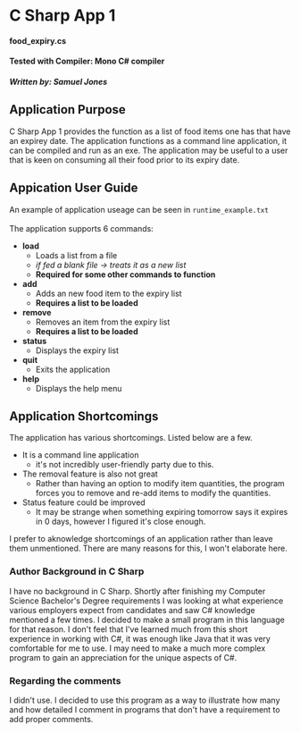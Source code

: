 # C Sharp App 1
#### food_expiry.cs
#### Tested with Compiler: Mono C# compiler
##### Written by: Samuel Jones
####

## Application Purpose
C Sharp App 1 provides the function as a list of food items one has that have an expirey date.
The application functions as a command line application, it can be compiled and run as an exe.
The application may be useful to a user that is keen on consuming all their food prior to its expiry date. 

## Appication User Guide
An example of application useage can be seen in `runtime_example.txt`\
\
The application supports 6 commands:
- **load**
  - Loads a list from a file
  - *if fed a blank file -> treats it as a new list*
  - **Required for some other commands to function**
- **add**
  - Adds an new food item to the expiry list
  - **Requires a list to be loaded**
- **remove**
  - Removes an item from the expiry list
  - **Requires a list to be loaded**
- **status**
  - Displays the expiry list
- **quit**
  - Exits the application
- **help**
  - Displays the help menu

## Application Shortcomings
The application has various shortcomings. Listed below are a few.
- It is a command line application
  - it's not incredibly user-friendly party due to this. 
- The removal feature is also not great
  - Rather than having an option to modify item quantities, the program forces you to remove and re-add items to modify the quantities. 
- Status feature could be improved
  - It may be strange when something expiring tomorrow says it expires in 0 days, however I figured it's close enough.

I prefer to aknowledge shortcomings of an application rather than leave them unmentioned. There are many reasons for this, I won't elaborate here.

### Author Background in C Sharp
I have no background in C Sharp. Shortly after finishing my Computer Science Bachelor's Degree requirements I was looking
at what experience various employers expect from candidates and saw C# knowledge mentioned a few times. I decided to make
a small program in this language for that reason. I don't feel that I've learned much from this short experience in working
with C#, it was enough like Java that it was very comfortable for me to use. I may need to make a much more complex program
to gain an appreciation for the unique aspects of C#.

### Regarding the comments
I didn't use. I decided to use this program as a way to illustrate how many and how detailed
I comment in programs that don't have a requirement to add proper comments.